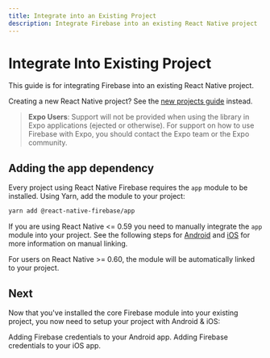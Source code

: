 ```yaml
---
title: Integrate into an Existing Project
description: Integrate Firebase into an existing React Native project
---
```


# Integrate Into Existing Project

This guide is for integrating Firebase into an existing React Native project.

Creating a new React Native project? See the [new projects guide](/quick-start/new-project) instead.

> **Expo Users**: Support will not be provided when using the library in Expo applications (ejected or otherwise). For support on how to use Firebase with Expo, you should contact the Expo team or the Expo community.

## Adding the app dependency

Every project using React Native Firebase requires the `app` module to be installed. Using Yarn, add the module to your
project:

```bash
yarn add @react-native-firebase/app
```

If you are using React Native <= 0.59 you need to manually integrate the `app` module into your project.
See the following steps for [Android](/v6/app/android) and [iOS](/v6/app/ios) for more information on manual linking.

For users on React Native >= 0.60, the module will be automatically linked to your project.

## Next

Now that you've installed the core Firebase module into your existing project, you now need to setup your project
with Android & iOS:

<Grid columns="2">
	<Block
		title="Android: Setting up Firebase"
		to="/quick-start/android-firebase-credentials"
		icon="android"
		color="#4CAF50"
	>
		Adding Firebase credentials to your Android app.
	</Block>
	<Block
		title="iOS: Setting up Firebase"
		to="/quick-start/ios-firebase-credentials"
		icon="phone_iphone"
		color="#2196F3"
	>
		Adding Firebase credentials to your iOS app.
	</Block>
</Grid>
